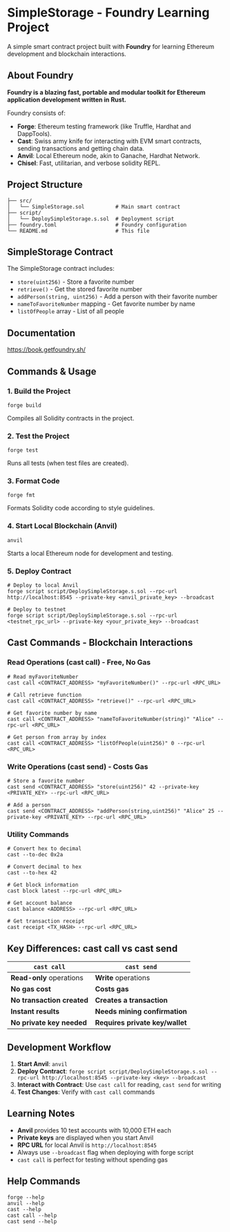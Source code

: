 # SimpleStorage - Foundry Learning Project

A simple smart contract project built with **Foundry** for learning Ethereum development and blockchain interactions.

## About Foundry

**Foundry is a blazing fast, portable and modular toolkit for Ethereum application development written in Rust.**

Foundry consists of:

- **Forge**: Ethereum testing framework (like Truffle, Hardhat and DappTools).
- **Cast**: Swiss army knife for interacting with EVM smart contracts, sending transactions and getting chain data.
- **Anvil**: Local Ethereum node, akin to Ganache, Hardhat Network.
- **Chisel**: Fast, utilitarian, and verbose solidity REPL.

## Project Structure

```
├── src/
│   └── SimpleStorage.sol          # Main smart contract
├── script/
│   └── DeploySimpleStorage.s.sol  # Deployment script
├── foundry.toml                   # Foundry configuration
└── README.md                      # This file
```

## SimpleStorage Contract

The SimpleStorage contract includes:

- `store(uint256)` - Store a favorite number
- `retrieve()` - Get the stored favorite number
- `addPerson(string, uint256)` - Add a person with their favorite number
- `nameToFavoriteNumber` mapping - Get favorite number by name
- `listOfPeople` array - List of all people

## Documentation

https://book.getfoundry.sh/

## Commands & Usage

### 1. Build the Project

```shell
forge build
```

Compiles all Solidity contracts in the project.

### 2. Test the Project

```shell
forge test
```

Runs all tests (when test files are created).

### 3. Format Code

```shell
forge fmt
```

Formats Solidity code according to style guidelines.

### 4. Start Local Blockchain (Anvil)

```shell
anvil
```

Starts a local Ethereum node for development and testing.

### 5. Deploy Contract

```shell
# Deploy to local Anvil
forge script script/DeploySimpleStorage.s.sol --rpc-url http://localhost:8545 --private-key <anvil_private_key> --broadcast

# Deploy to testnet
forge script script/DeploySimpleStorage.s.sol --rpc-url <testnet_rpc_url> --private-key <your_private_key> --broadcast
```

## Cast Commands - Blockchain Interactions

### Read Operations (cast call) - Free, No Gas

```shell
# Read myFavoriteNumber
cast call <CONTRACT_ADDRESS> "myFavoriteNumber()" --rpc-url <RPC_URL>

# Call retrieve function
cast call <CONTRACT_ADDRESS> "retrieve()" --rpc-url <RPC_URL>

# Get favorite number by name
cast call <CONTRACT_ADDRESS> "nameToFavoriteNumber(string)" "Alice" --rpc-url <RPC_URL>

# Get person from array by index
cast call <CONTRACT_ADDRESS> "listOfPeople(uint256)" 0 --rpc-url <RPC_URL>
```

### Write Operations (cast send) - Costs Gas

```shell
# Store a favorite number
cast send <CONTRACT_ADDRESS> "store(uint256)" 42 --private-key <PRIVATE_KEY> --rpc-url <RPC_URL>

# Add a person
cast send <CONTRACT_ADDRESS> "addPerson(string,uint256)" "Alice" 25 --private-key <PRIVATE_KEY> --rpc-url <RPC_URL>
```

### Utility Commands

```shell
# Convert hex to decimal
cast --to-dec 0x2a

# Convert decimal to hex
cast --to-hex 42

# Get block information
cast block latest --rpc-url <RPC_URL>

# Get account balance
cast balance <ADDRESS> --rpc-url <RPC_URL>

# Get transaction receipt
cast receipt <TX_HASH> --rpc-url <RPC_URL>
```

## Key Differences: cast call vs cast send

| `cast call`                | `cast send`                     |
| -------------------------- | ------------------------------- |
| **Read-only** operations   | **Write** operations            |
| **No gas cost**            | **Costs gas**                   |
| **No transaction created** | **Creates a transaction**       |
| **Instant results**        | **Needs mining confirmation**   |
| **No private key needed**  | **Requires private key/wallet** |

## Development Workflow

1. **Start Anvil**: `anvil`
2. **Deploy Contract**: `forge script script/DeploySimpleStorage.s.sol --rpc-url http://localhost:8545 --private-key <key> --broadcast`
3. **Interact with Contract**: Use `cast call` for reading, `cast send` for writing
4. **Test Changes**: Verify with `cast call` commands

## Learning Notes

- **Anvil** provides 10 test accounts with 10,000 ETH each
- **Private keys** are displayed when you start Anvil
- **RPC URL** for local Anvil is `http://localhost:8545`
- Always use `--broadcast` flag when deploying with forge script
- `cast call` is perfect for testing without spending gas

## Help Commands

```shell
forge --help
anvil --help
cast --help
cast call --help
cast send --help
```
